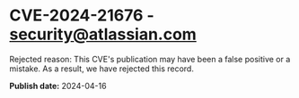 # CVE-2024-21676 - security@atlassian.com

Rejected reason: This CVE's publication may have been a false positive or a mistake. As a result, we have rejected this record.

**Publish date:** 2024-04-16
